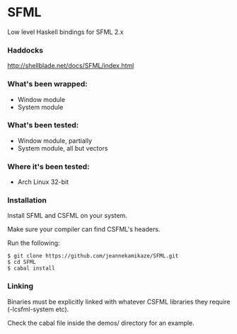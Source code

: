 SFML
====

Low level Haskell bindings for SFML 2.x

### Haddocks
http://shellblade.net/docs/SFML/index.html


### What's been wrapped:

* Window module
* System module

### What's been tested:

* Window module, partially
* System module, all but vectors

### Where it's been tested:

* Arch Linux 32-bit

### Installation

Install SFML and CSFML on your system.

Make sure your compiler can find CSFML's headers.

Run the following:

```
$ git clone https://github.com/jeannekamikaze/SFML.git
$ cd SFML
$ cabal install
```

### Linking

Binaries must be explicitly linked with whatever CSFML libraries they require (-lcsfml-system etc).

Check the cabal file inside the demos/ directory for an example.